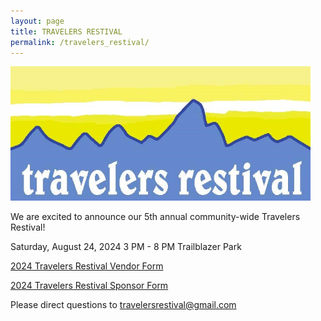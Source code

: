 ```yaml
---
layout: page
title: TRAVELERS RESTIVAL
permalink: /travelers_restival/
---
```


<img class="center-photo" src="\assets\images\restival.jpg" width="480px" />

We are excited to announce our 5th annual community-wide Travelers Restival!

Saturday, August 24, 2024
3 PM - 8 PM
Trailblazer Park

[2024 Travelers Restival Vendor Form](https://forms.gle/ePMH2jQ6eRncS3sSA)

[2024 Travelers Restival Sponsor Form](https://forms.gle/3ZT98WgCCdoCggjSA)

Please direct questions to [travelersrestival@gmail.com](mailto:travelersrestival@gmail.com)